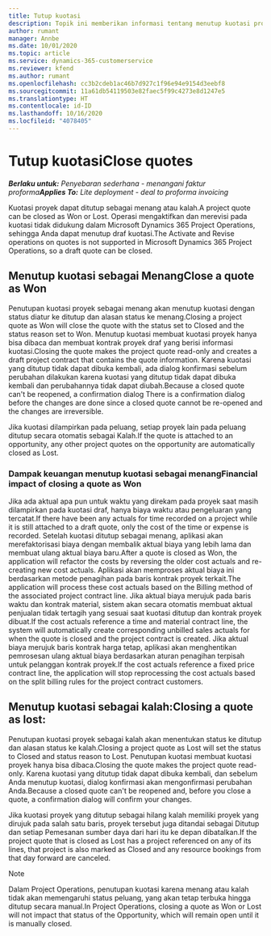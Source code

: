 ```yaml
---
title: Tutup kuotasi
description: Topik ini memberikan informasi tentang menutup kuotasi proyek di Project Operations.
author: rumant
manager: Annbe
ms.date: 10/01/2020
ms.topic: article
ms.service: dynamics-365-customerservice
ms.reviewer: kfend
ms.author: rumant
ms.openlocfilehash: cc3b2cdeb1ac46b7d927c1f96e94e9154d3eebf8
ms.sourcegitcommit: 11a61db54119503e82faec5f99c4273e8d1247e5
ms.translationtype: HT
ms.contentlocale: id-ID
ms.lasthandoff: 10/16/2020
ms.locfileid: "4078405"
---
```

# <a name="close-quotes"></a><span data-ttu-id="7445f-103">Tutup kuotasi</span><span class="sxs-lookup"><span data-stu-id="7445f-103">Close quotes</span></span> 

<span data-ttu-id="7445f-104">_**Berlaku untuk:** Penyebaran sederhana - menangani faktur proforma_</span><span class="sxs-lookup"><span data-stu-id="7445f-104">_**Applies To:** Lite deployment - deal to proforma invoicing_</span></span>

<span data-ttu-id="7445f-105">Kuotasi proyek dapat ditutup sebagai menang atau kalah.</span><span class="sxs-lookup"><span data-stu-id="7445f-105">A project quote can be closed as Won or Lost.</span></span> <span data-ttu-id="7445f-106">Operasi mengaktifkan dan merevisi pada kuotasi tidak didukung dalam Microsoft Dynamics 365 Project Operations, sehingga Anda dapat menutup draf kuotasi.</span><span class="sxs-lookup"><span data-stu-id="7445f-106">The Activate and Revise operations on quotes is not supported in Microsoft Dynamics 365 Project Operations, so a draft quote can be closed.</span></span>

## <a name="close-a-quote-as-won"></a><span data-ttu-id="7445f-107">Menutup kuotasi sebagai Menang</span><span class="sxs-lookup"><span data-stu-id="7445f-107">Close a quote as Won</span></span>

<span data-ttu-id="7445f-108">Penutupan kuotasi proyek sebagai menang akan menutup kuotasi dengan status diatur ke ditutup dan alasan status ke menang.</span><span class="sxs-lookup"><span data-stu-id="7445f-108">Closing a project quote as Won will close the quote with the status set to Closed and the status reason set to Won.</span></span> <span data-ttu-id="7445f-109">Menutup kuotasi membuat kuotasi proyek hanya bisa dibaca dan membuat kontrak proyek draf yang berisi informasi kuotasi.</span><span class="sxs-lookup"><span data-stu-id="7445f-109">Closing the quote makes the project quote read-only and creates a draft project contract that contains the quote information.</span></span> <span data-ttu-id="7445f-110">Karena kuotasi yang ditutup tidak dapat dibuka kembali, ada dialog konfirmasi sebelum perubahan dilakukan karena kuotasi yang ditutup tidak dapat dibuka kembali dan perubahannya tidak dapat diubah.</span><span class="sxs-lookup"><span data-stu-id="7445f-110">Because a closed quote can't be reopened, a confirmation dialog There is a confirmation dialog before the changes are done since a closed quote cannot be re-opened and the changes are irreversible.</span></span>

<span data-ttu-id="7445f-111">Jika kuotasi dilampirkan pada peluang, setiap proyek lain pada peluang ditutup secara otomatis sebagai Kalah.</span><span class="sxs-lookup"><span data-stu-id="7445f-111">If the quote is attached to an opportunity, any other project quotes on the opportunity are automatically closed as Lost.</span></span>

### <a name="financial-impact-of-closing-a-quote-as-won"></a><span data-ttu-id="7445f-112">Dampak keuangan menutup kuotasi sebagai menang</span><span class="sxs-lookup"><span data-stu-id="7445f-112">Financial impact of closing a quote as Won</span></span>

<span data-ttu-id="7445f-113">Jika ada aktual apa pun untuk waktu yang direkam pada proyek saat masih dilampirkan pada kuotasi draf, hanya biaya waktu atau pengeluaran yang tercatat.</span><span class="sxs-lookup"><span data-stu-id="7445f-113">If there have been any actuals for time recorded on a project while it is still attached to a draft quote, only the cost of the time or expense is recorded.</span></span> <span data-ttu-id="7445f-114">Setelah kuotasi ditutup sebagai menang, aplikasi akan merefaktorisasi biaya dengan membalik aktual biaya yang lebih lama dan membuat ulang aktual biaya baru.</span><span class="sxs-lookup"><span data-stu-id="7445f-114">After a quote is closed as Won, the application will refactor the costs by reversing the older cost actuals and re-creating new cost actuals.</span></span> <span data-ttu-id="7445f-115">Aplikasi akan memproses aktual biaya ini berdasarkan metode penagihan pada baris kontrak proyek terkait.</span><span class="sxs-lookup"><span data-stu-id="7445f-115">The application will process these cost actuals based on the Billing method of the associated project contract line.</span></span> <span data-ttu-id="7445f-116">Jika aktual biaya merujuk pada baris waktu dan kontrak material, sistem akan secara otomatis membuat aktual penjualan tidak tertagih yang sesuai saat kuotasi ditutup dan kontrak proyek dibuat.</span><span class="sxs-lookup"><span data-stu-id="7445f-116">If the cost actuals reference a time and material contract line, the system will automatically create corresponding unbilled sales actuals for when the quote is closed and the project contract is created.</span></span> <span data-ttu-id="7445f-117">Jika aktual biaya merujuk baris kontrak harga tetap, aplikasi akan menghentikan pemrosesan ulang aktual biaya berdasarkan aturan penagihan terpisah untuk pelanggan kontrak proyek.</span><span class="sxs-lookup"><span data-stu-id="7445f-117">If the cost actuals reference a fixed price contract line, the application will stop reprocessing the cost actuals based on the split billing rules for the project contract customers.</span></span>

## <a name="closing-a-quote-as-lost"></a><span data-ttu-id="7445f-118">Menutup kuotasi sebagai kalah:</span><span class="sxs-lookup"><span data-stu-id="7445f-118">Closing a quote as lost:</span></span>

<span data-ttu-id="7445f-119">Penutupan kuotasi proyek sebagai kalah akan menentukan status ke ditutup dan alasan status ke kalah.</span><span class="sxs-lookup"><span data-stu-id="7445f-119">Closing a project quote as Lost will set the status to Closed and status reason to Lost.</span></span> <span data-ttu-id="7445f-120">Penutupan kuotasi membuat kuotasi proyek hanya bisa dibaca.</span><span class="sxs-lookup"><span data-stu-id="7445f-120">Closing the quote makes the project quote read-only.</span></span> <span data-ttu-id="7445f-121">Karena kuotasi yang ditutup tidak dapat dibuka kembali, dan sebelum Anda menutup kuotasi, dialog konfirmasi akan mengonfirmasi perubahan Anda.</span><span class="sxs-lookup"><span data-stu-id="7445f-121">Because a closed quote can't be reopened and, before you close a quote, a confirmation dialog will confirm your changes.</span></span>

<span data-ttu-id="7445f-122">Jika kuotasi proyek yang ditutup sebagai hilang kalah memiliki proyek yang dirujuk pada salah satu baris, proyek tersebut juga ditandai sebagai Ditutup dan setiap Pemesanan sumber daya dari hari itu ke depan dibatalkan.</span><span class="sxs-lookup"><span data-stu-id="7445f-122">If the project quote that is closed as Lost has a project referenced on any of its lines, that project is also marked as Closed and any resource bookings from that day forward are canceled.</span></span>

> [!NOTE]
> <span data-ttu-id="7445f-123">Dalam Project Operations, penutupan kuotasi karena menang atau kalah tidak akan memengaruhi status peluang, yang akan tetap terbuka hingga ditutup secara manual.</span><span class="sxs-lookup"><span data-stu-id="7445f-123">In Project Operations, closing a quote as Won or Lost will not impact that status of the Opportunity, which will remain open until it is manually closed.</span></span>
